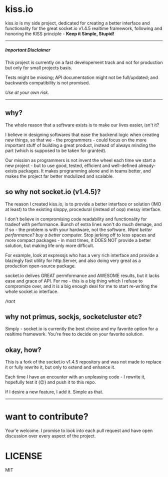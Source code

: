 # kiss.io
kiss.io is my side project, dedicated for creating a better interface and functionality for the great socket.io v1.4.5 realtime framework, following and honoring the KISS principle - **Keep it Simple, Stupid!**

---

##### Important Disclaimer
This project is currently on a fast developement track and not for production but only for small projects basis.

Tests might be missing; API documentation might not be full/updated; and backwards compatibility is not promised.

*Use at your own risk.*

---

## why?
The whole reason that a software exists is to make our lives easier, isn't it?

I believe in designing softwares that ease the backend logic when creating new things, so that we - the programmers - could focus on the more important stuff of building a great product, instead of always minding the part (which is supposed to be taken for granted).

Our mission as programmers is not invent the wheel each time we start a new project - but to use good, tested, efficient and well-defined  already-exists packages. It makes programming alone and in teams better, and makes the project far better modulized and scalable.

## so why not socket.io (v1.4.5)?
The reason I created kiss.io, is to provide a better interface or solution (IMO at least) to the existing sloppy, procedural (instead of oop) messy interface.

I don't believe in compromising code readability and functionality for tradeof with performance. Bunch of extra lines won't do much demage, and if so - the problem is with your hardware, not the software. *Want better performance? buy a better computer.* Stop jerking off to less spaces and more compact packages - in most times, it DOES NOT provide a better solution, but making life only more difficult.

For example, look at expressjs who has a very rich interface and provide a blazingly fast utility for http.Server, and also doing very great as a production open-source package.

socket.io delives GREAT permformance and AWESOME results, but it lacks ease and grace of API. For me - this is a big thing which I refuse to compromize over, and it is a big enough deal for me to start re-writing the whole socket.io interface.

*/rant*

## why not primus, sockjs, socketcluster etc?
Simply - socket.io is currently the best choice and my favorite option for a realtime framework. You're free to decide on your favorite solution.

## okay, how?
This is a fork of the socket.io v1.4.5 repository and was not made to replace it or fully rewrite it, but only to extend and enhance it.

Each time I have an encounter with an unpleasing code - I rewrite it, hopefully test it (:wink:) and push it to this repo.

If I desire a new feature, I add it. Simple as that.

---

# want to contribute?
Your'e welcome. I promise to look into each pull request and have open discussion over every aspect of the project.

# LICENSE
MIT
